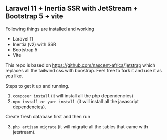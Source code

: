 
## Laravel 11 + Inertia SSR with JetStream + Bootstrap 5 + vite

Following things are installed and working

- Laravel 11
- Inertia (v2) with SSR
- Bootstrap 5
- Vite

This repo is based on https://github.com/nascent-africa/jetstrap which replaces 
all the tailwind css with boostrap.
Feel free to fork it and use it as you like. 


Steps to get it up and running. 

1. `composer install` (it will install all the php dependencies)
2. `npm install or yarn install `(it will install all the javascript dependencies).

Create fresh database first and then run

3. `php artisan migrate` (it will migrate all the tables that came with jetstream).
